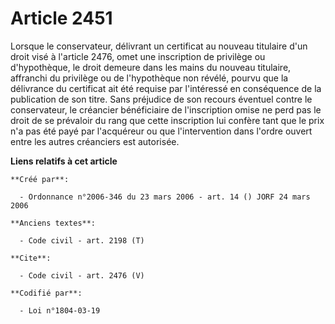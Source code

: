 # Article 2451

Lorsque le conservateur, délivrant un certificat au nouveau titulaire d'un droit visé à l'article 2476, omet une inscription
de privilège ou d'hypothèque, le droit demeure dans les mains du nouveau titulaire, affranchi du privilège ou de l'hypothèque
non révélé, pourvu que la délivrance du certificat ait été requise par l'intéressé en conséquence de la publication de son
titre. Sans préjudice de son recours éventuel contre le conservateur, le créancier bénéficiaire de l'inscription omise ne
perd pas le droit de se prévaloir du rang que cette inscription lui confère tant que le prix n'a pas été payé par l'acquéreur
ou que l'intervention dans l'ordre ouvert entre les autres créanciers est autorisée.

**Liens relatifs à cet article**

	**Créé par**:

	  - Ordonnance n°2006-346 du 23 mars 2006 - art. 14 () JORF 24 mars 2006

	**Anciens textes**:

	  - Code civil - art. 2198 (T)

	**Cite**:

	  - Code civil - art. 2476 (V)

	**Codifié par**:

	  - Loi n°1804-03-19

